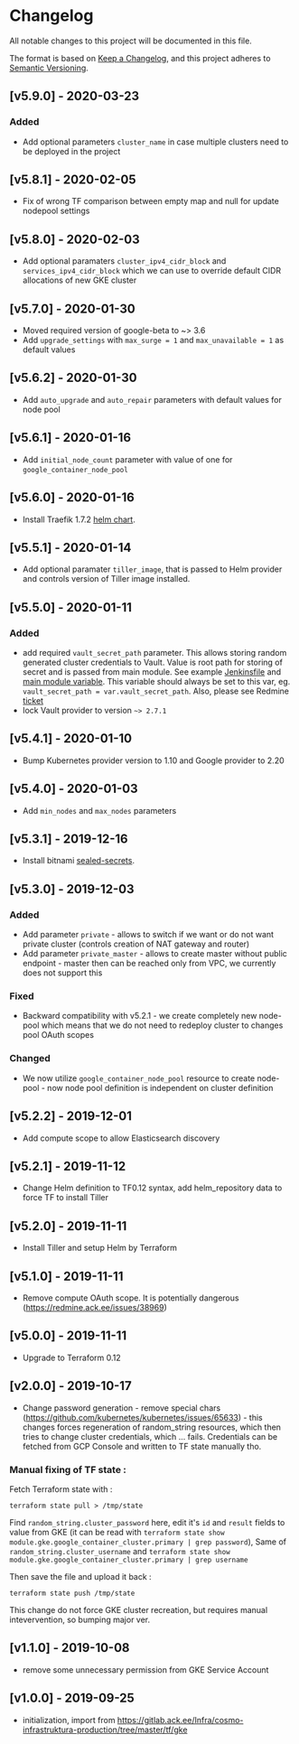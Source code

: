 # Changelog
All notable changes to this project will be documented in this file.

The format is based on [Keep a Changelog](https://keepachangelog.com/en/1.0.0/),
and this project adheres to [Semantic Versioning](https://semver.org/spec/v2.0.0.html).

## [v5.9.0] - 2020-03-23
### Added
- Add optional parameters `cluster_name` in case multiple clusters need to be deployed in the project

## [v5.8.1] - 2020-02-05
- Fix of wrong TF comparison between empty map and null for update nodepool settings

## [v5.8.0] - 2020-02-03
- Add optional paramaters `cluster_ipv4_cidr_block` and `services_ipv4_cidr_block` which we can use to override default CIDR allocations of new GKE cluster

## [v5.7.0] - 2020-01-30
- Moved required version of google-beta to ~> 3.6
- Add `upgrade_settings` with `max_surge = 1` and `max_unavailable = 1` as default values

## [v5.6.2] - 2020-01-30
- Add `auto_upgrade` and `auto_repair` parameters with default values for node pool

## [v5.6.1] - 2020-01-16
- Add `initial_node_count` parameter with value of one for `google_container_node_pool`

## [v5.6.0] - 2020-01-16
- Install Traefik 1.7.2 [helm chart](https://github.com/helm/charts/tree/master/stable/traefik).

## [v5.5.1] - 2020-01-14
- Add optional paramater `tiller_image`, that is passed to Helm provider and controls version of Tiller image installed.

## [v5.5.0] - 2020-01-11
### Added
- add required `vault_secret_path` parameter. This allows storing random generated cluster credentials to Vault. Value is root path for storing of secret and is passed from main module. See example [Jenkinsfile](https://gitlab.ack.ee/Ackee/infrastruktura/blob/7b3a45c804beb47edd19ec13e7d3b336a2ca73a6/Jenkinsfile#L7) and [main module variable](https://gitlab.ack.ee/Ackee/infrastruktura/blob/7b3a45c804beb47edd19ec13e7d3b336a2ca73a6/tf/variables.tf). This variable should always be set to this var, eg. `vault_secret_path = var.vault_secret_path`. Also, please see Redmine [ticket](https://redmine.ack.ee/issues/38677)
- lock Vault provider to version `~> 2.7.1`

## [v5.4.1] - 2020-01-10
- Bump Kubernetes provider version to 1.10 and Google provider to 2.20

## [v5.4.0] - 2020-01-03
- Add `min_nodes` and `max_nodes` parameters

## [v5.3.1] - 2019-12-16
- Install bitnami [sealed-secrets](https://github.com/bitnami-labs/sealed-secrets).

## [v5.3.0] - 2019-12-03
### Added
- Add parameter `private` - allows to switch if we want or do not want private cluster (controls creation of NAT gateway and router)
- Add parameter `private_master` - allows to create master without public endpoint - master then can be reached only from VPC, we currently does not support this
### Fixed
- Backward compatibility with v5.2.1 - we create completely new node-pool which means that we do not need to redeploy cluster to changes pool OAuth scopes
### Changed
- We now utilize `google_container_node_pool` resource to create node-pool - now node pool definition is independent on cluster definition

## [v5.2.2] - 2019-12-01
- Add compute scope to allow Elasticsearch discovery

## [v5.2.1] - 2019-11-12
- Change Helm definition to TF0.12 syntax, add helm_repository data to force TF to install Tiller

## [v5.2.0] - 2019-11-11
- Install Tiller and setup Helm by Terraform

## [v5.1.0] - 2019-11-11
- Remove compute OAuth scope. It is potentially dangerous (https://redmine.ack.ee/issues/38969)

## [v5.0.0] - 2019-11-11
- Upgrade to Terraform 0.12

## [v2.0.0] - 2019-10-17
- Change password generation - remove special chars (https://github.com/kubernetes/kubernetes/issues/65633) -
this changes forces regeneration of random_string resources, which then tries to change cluster credentials, which ...
fails. Credentials can be fetched from GCP Console and written to TF state manually tho.

### Manual fixing of TF state :

Fetch Terraform state with :
```
terraform state pull > /tmp/state
```
Find `random_string.cluster_password` here, edit it's `id` and `result` fields to value from GKE (it can be read with
`terraform state show module.gke.google_container_cluster.primary | grep password`), Same of `random_string.cluster_username`
and `terraform state show module.gke.google_container_cluster.primary | grep username`

Then save the file and upload it back :
```
terraform state push /tmp/state
```

This change do not force GKE cluster recreation, but requires manual intevervention, so bumping major ver.

## [v1.1.0] - 2019-10-08
- remove some unnecessary permission from GKE Service Account

## [v1.0.0] - 2019-09-25
- initialization, import from https://gitlab.ack.ee/Infra/cosmo-infrastruktura-production/tree/master/tf/gke
